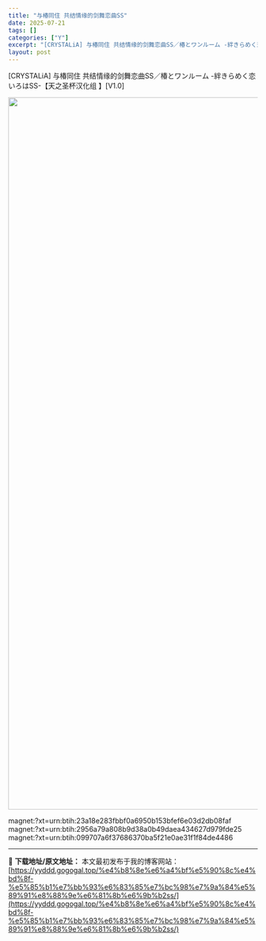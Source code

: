 ```yaml
---
title: "与椿同住 共结情缘的剑舞恋曲SS"
date: 2025-07-21
tags: []
categories: ["Y"]
excerpt: "[CRYSTALiA] 与椿同住 共结情缘的剑舞恋曲SS／椿とワンルーム -絆きらめく恋いろはSS-【天之圣杯汉化组 】[V1.0] magnet:?xt=urn:btih:23a18e283fbbf0a6950b153bfef6e03d2db08faf magnet:?xt=urn:btih:29&hellip;"
layout: post
---
```


[CRYSTALiA] 与椿同住 共结情缘的剑舞恋曲SS／椿とワンルーム -絆きらめく恋いろはSS-【天之圣杯汉化组 】[V1.0]

<img class="alignnone size-full wp-image-2778" src="https://yyddd.gogogal.top/wp-content/uploads/2025/07/1-1.jpg" alt="" width="2049" height="1440" />

<!--wechatfans start-->

magnet:?xt=urn:btih:23a18e283fbbf0a6950b153bfef6e03d2db08faf
magnet:?xt=urn:btih:2956a79a808b9d38a0b49daea434627d979fde25
magnet:?xt=urn:btih:099707a6f37686370ba5f21e0ae31f1f84de4486

<!--wechatfans end-->

---
📖 **下载地址/原文地址：** 本文最初发布于我的博客网站：[https://yyddd.gogogal.top/%e4%b8%8e%e6%a4%bf%e5%90%8c%e4%bd%8f-%e5%85%b1%e7%bb%93%e6%83%85%e7%bc%98%e7%9a%84%e5%89%91%e8%88%9e%e6%81%8b%e6%9b%b2ss/](https://yyddd.gogogal.top/%e4%b8%8e%e6%a4%bf%e5%90%8c%e4%bd%8f-%e5%85%b1%e7%bb%93%e6%83%85%e7%bc%98%e7%9a%84%e5%89%91%e8%88%9e%e6%81%8b%e6%9b%b2ss/)
